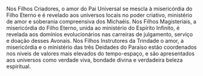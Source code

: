 ﻿Nos Filhos Criadores, o amor do Pai Universal se mescla à misericórdia do Filho Eterno e é revelado aos universos locais no poder criativo, ministério de amor e soberania compreensiva dos Michaéis. Nos Filhos Magisteriais, a misericórdia do Filho Eterno, unida ao ministério do Espírito Infinito, é revelada aos domínios evolucionários nas carreiras de julgamento, serviço e doação desses Avonais. Nos Filhos Instrutores da Trindade o amor, a misericórdia e o ministério das três Deidades do Paraíso estão coordenados nos níveis de valores mais elevados do tempo-espaço, e são apresentados aos universos como verdade viva, bondade divina e verdadeira beleza espiritual.